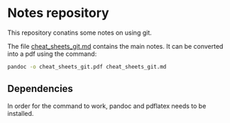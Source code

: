 # Notes repository

This repository conatins some notes on using git.

The file [cheat_sheets_git.md](cheat_sheets_git.md) contains the main notes. It can be converted into a pdf using the command:

```sh
pandoc -o cheat_sheets_git.pdf cheat_sheets_git.md
```

## Dependencies

In order for the command to work, pandoc and pdflatex needs to be installed.
